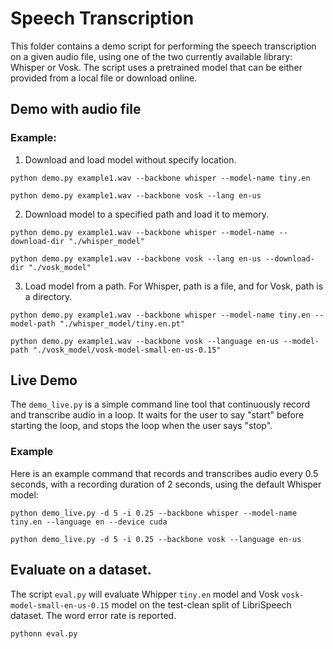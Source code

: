 # Speech Transcription

This folder contains a demo script for performing the speech transcription on a given audio file, using one of the two currently available library: Whisper or Vosk. The script uses a pretrained model that can be either provided from a local file or download online.


## Demo with audio file

### Example:

1. Download and load model without specify location.
```
python demo.py example1.wav --backbone whisper --model-name tiny.en
```
```
python demo.py example1.wav --backbone vosk --lang en-us
```

2. Download model to a specified path and load it to memory.
```
python demo.py example1.wav --backbone whisper --model-name --download-dir "./whisper_model"
```
```
python demo.py example1.wav --backbone vosk --lang en-us --download-dir "./vosk_model"
```

3. Load model from a path. For Whisper, path is a file, and for Vosk, path is a directory.
```
python demo.py example1.wav --backbone whisper --model-name tiny.en --model-path "./whisper_model/tiny.en.pt"
```
```
python demo.py example1.wav --backbone vosk --language en-us --model-path "./vosk_model/vosk-model-small-en-us-0.15"
```


## Live Demo

The `demo_live.py` is a simple command line tool that continuously record and transcribe audio in a loop. It waits for the user to say "start" before starting the loop, and stops the loop when the user says "stop".

### Example

Here is an example command that records and transcribes audio every 0.5 seconds, with a recording duration of 2 seconds, using the default Whisper model:

```
python demo_live.py -d 5 -i 0.25 --backbone whisper --model-name tiny.en --language en --device cuda
```

```
python demo_live.py -d 5 -i 0.25 --backbone vosk --language en-us
```

## Evaluate on a dataset.
The script `eval.py` will evaluate Whipper `tiny.en` model and Vosk `vosk-model-small-en-us-0.15` model on the test-clean split of LibriSpeech dataset. The word error rate is reported.

```
pythonn eval.py
```